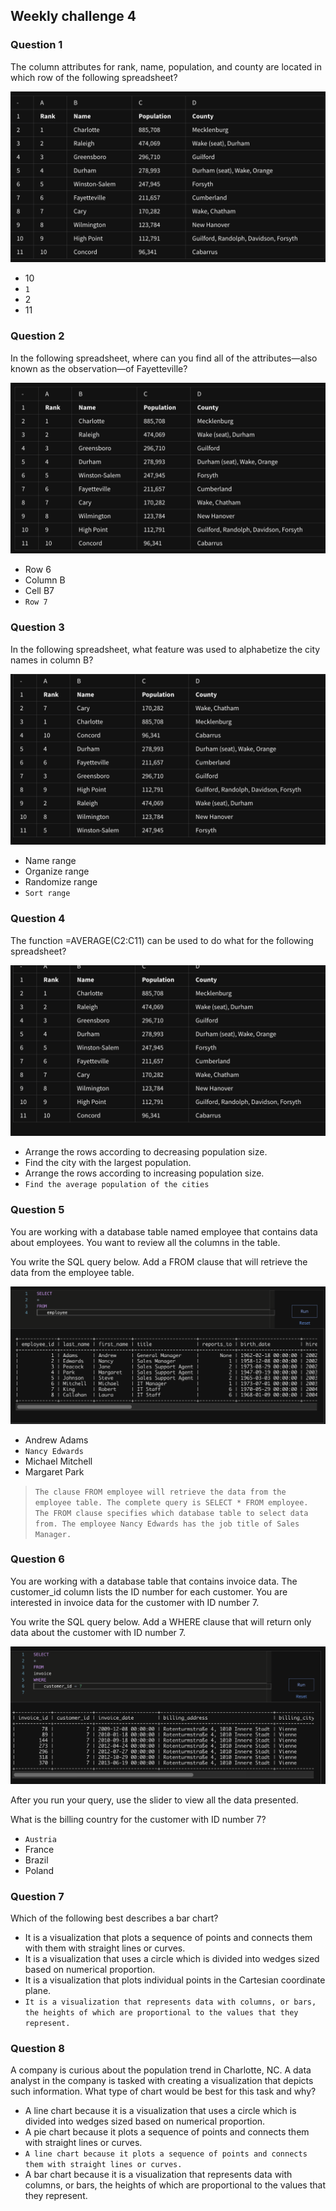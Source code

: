 ## Weekly challenge 4

### Question 1
The column attributes for rank, name, population, and county are located in which row of the following spreadsheet? 

![Alt text](Table_1.png)

* 10
* ```1```
* 2
* 11

### Question 2
In the following spreadsheet, where can you find all of the attributes—also known as the observation—of Fayetteville? 

![Alt text](Table_2.png)

* Row 6
* Column B
* Cell B7
* ```Row 7```

### Question 3
In the following spreadsheet, what feature was used to alphabetize the city names in column B?

![Alt text](Table_3.png)

* Name range
* Organize range
* Randomize range
* ```Sort range```

### Question 4
The function =AVERAGE(C2:C11) can be used to do what for the following spreadsheet? 

![Alt text](Table_4.png)

* Arrange the rows according to decreasing population size.
* Find the city with the largest population.
* Arrange the rows according to increasing population size.
* ```Find the average population of the cities```

### Question 5
You are working with a database table named employee that contains data about employees. You want to review all the columns in the table. 

You write the SQL query below. Add a FROM clause that will retrieve the data from the employee table.

![Alt text](Query_1.png)

* Andrew Adams
* ```Nancy Edwards```
* Michael Mitchell
* Margaret Park

> ```The clause FROM employee will retrieve the data from the employee table. The complete query is SELECT * FROM employee. The FROM clause specifies which database table to select data from. The employee Nancy Edwards has the job title of Sales Manager.```

### Question 6
You are working with a database table that contains invoice data. The customer_id column lists the ID number for each customer. You are interested in invoice data for the customer with ID number 7.

You write the SQL query below. Add a WHERE clause that will return only data about the customer with ID number 7.

![Alt text](Query_2.png)

After you run your query, use the slider to view all the data presented.

What is the billing country for the customer with ID number 7?

* ```Austria```
* France
* Brazil
* Poland

### Question 7
Which of the following best describes a bar chart?

* It is a visualization that plots a sequence of points and connects them with them with straight lines or curves.
* It is a visualization that uses a circle which is divided into wedges sized based on numerical proportion.
* It is a visualization that plots individual points in the Cartesian coordinate plane.
* ```It is a visualization that represents data with columns, or bars, the heights of which are proportional to the values that they represent.```

### Question 8
A company is curious about the population trend in Charlotte, NC. A data analyst in the company is tasked with creating a visualization that depicts such information. What type of chart would be best for this task and why?

* A line chart because it is a visualization that uses a circle which is divided into wedges sized based on numerical proportion.
* A pie chart because it plots a sequence of points and connects them with straight lines or curves. 
* ```A line chart because it plots a sequence of points and connects them with straight lines or curves.``` 
* A bar chart because it is a visualization that represents data with columns, or bars, the heights of which are proportional to the values that they represent.